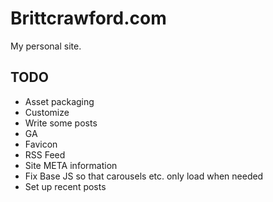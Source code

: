 # Brittcrawford.com

My personal site.

## TODO

* Asset packaging
* Customize
* Write some posts
* GA
* Favicon
* RSS Feed
* Site META information
* Fix Base JS so that carousels etc. only load when needed
* Set up recent posts
